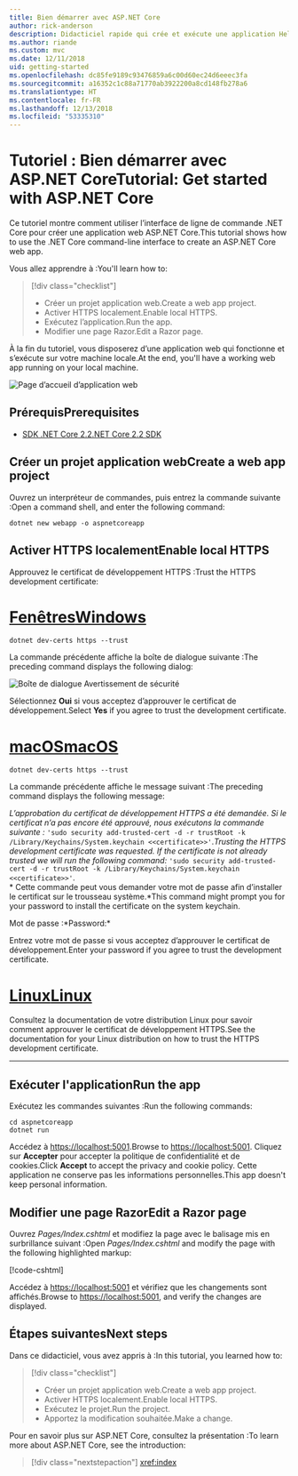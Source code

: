 ```yaml
---
title: Bien démarrer avec ASP.NET Core
author: rick-anderson
description: Didacticiel rapide qui crée et exécute une application Hello World simple à l’aide d’ASP.NET Core.
ms.author: riande
ms.custom: mvc
ms.date: 12/11/2018
uid: getting-started
ms.openlocfilehash: dc85fe9189c93476859a6c00d60ec24d6eeec3fa
ms.sourcegitcommit: a16352c1c88a71770ab3922200a8cd148fb278a6
ms.translationtype: HT
ms.contentlocale: fr-FR
ms.lasthandoff: 12/13/2018
ms.locfileid: "53335310"
---
```

# <a name="tutorial-get-started-with-aspnet-core"></a><span data-ttu-id="14f2e-103">Tutoriel : Bien démarrer avec ASP.NET Core</span><span class="sxs-lookup"><span data-stu-id="14f2e-103">Tutorial: Get started with ASP.NET Core</span></span>

<span data-ttu-id="14f2e-104">Ce tutoriel montre comment utiliser l’interface de ligne de commande .NET Core pour créer une application web ASP.NET Core.</span><span class="sxs-lookup"><span data-stu-id="14f2e-104">This tutorial shows how to use the .NET Core command-line interface to create an ASP.NET Core web app.</span></span>

<span data-ttu-id="14f2e-105">Vous allez apprendre à :</span><span class="sxs-lookup"><span data-stu-id="14f2e-105">You'll learn how to:</span></span>

> [!div class="checklist"]
> * <span data-ttu-id="14f2e-106">Créer un projet application web.</span><span class="sxs-lookup"><span data-stu-id="14f2e-106">Create a web app project.</span></span>
> * <span data-ttu-id="14f2e-107">Activer HTTPS localement.</span><span class="sxs-lookup"><span data-stu-id="14f2e-107">Enable local HTTPS.</span></span>
> * <span data-ttu-id="14f2e-108">Exécutez l’application.</span><span class="sxs-lookup"><span data-stu-id="14f2e-108">Run the app.</span></span>
> * <span data-ttu-id="14f2e-109">Modifier une page Razor.</span><span class="sxs-lookup"><span data-stu-id="14f2e-109">Edit a Razor page.</span></span>

<span data-ttu-id="14f2e-110">À la fin du tutoriel, vous disposerez d’une application web qui fonctionne et s’exécute sur votre machine locale.</span><span class="sxs-lookup"><span data-stu-id="14f2e-110">At the end, you'll have a working web app running on your local machine.</span></span>

![Page d’accueil d’application web](_static/home-page.png)

## <a name="prerequisites"></a><span data-ttu-id="14f2e-112">Prérequis</span><span class="sxs-lookup"><span data-stu-id="14f2e-112">Prerequisites</span></span>

* [<span data-ttu-id="14f2e-113">SDK .NET Core 2.2</span><span class="sxs-lookup"><span data-stu-id="14f2e-113">.NET Core 2.2 SDK</span></span>](https://www.microsoft.com/net/download/all)

## <a name="create-a-web-app-project"></a><span data-ttu-id="14f2e-114">Créer un projet application web</span><span class="sxs-lookup"><span data-stu-id="14f2e-114">Create a web app project</span></span>

<span data-ttu-id="14f2e-115">Ouvrez un interpréteur de commandes, puis entrez la commande suivante :</span><span class="sxs-lookup"><span data-stu-id="14f2e-115">Open a command shell, and enter the following command:</span></span>

```console
dotnet new webapp -o aspnetcoreapp
```

## <a name="enable-local-https"></a><span data-ttu-id="14f2e-116">Activer HTTPS localement</span><span class="sxs-lookup"><span data-stu-id="14f2e-116">Enable local HTTPS</span></span>

<span data-ttu-id="14f2e-117">Approuvez le certificat de développement HTTPS :</span><span class="sxs-lookup"><span data-stu-id="14f2e-117">Trust the HTTPS development certificate:</span></span>

# <a name="windowstabwindows"></a>[<span data-ttu-id="14f2e-118">Fenêtres</span><span class="sxs-lookup"><span data-stu-id="14f2e-118">Windows</span></span>](#tab/windows)

```console
dotnet dev-certs https --trust
```

<span data-ttu-id="14f2e-119">La commande précédente affiche la boîte de dialogue suivante :</span><span class="sxs-lookup"><span data-stu-id="14f2e-119">The preceding command displays the following dialog:</span></span>

![Boîte de dialogue Avertissement de sécurité](_static/cert.png)

<span data-ttu-id="14f2e-121">Sélectionnez **Oui** si vous acceptez d’approuver le certificat de développement.</span><span class="sxs-lookup"><span data-stu-id="14f2e-121">Select **Yes** if you agree to trust the development certificate.</span></span>

# <a name="macostabmacos"></a>[<span data-ttu-id="14f2e-122">macOS</span><span class="sxs-lookup"><span data-stu-id="14f2e-122">macOS</span></span>](#tab/macos)

```console
dotnet dev-certs https --trust
```

<span data-ttu-id="14f2e-123">La commande précédente affiche le message suivant :</span><span class="sxs-lookup"><span data-stu-id="14f2e-123">The preceding command displays the following message:</span></span>

<span data-ttu-id="14f2e-124">*L’approbation du certificat de développement HTTPS a été demandée. Si le certificat n’a pas encore été approuvé, nous exécutons la commande suivante :* `'sudo security add-trusted-cert -d -r trustRoot -k /Library/Keychains/System.keychain <<certificate>>'`.</span><span class="sxs-lookup"><span data-stu-id="14f2e-124">*Trusting the HTTPS development certificate was requested. If the certificate is not already trusted we will run the following command:* `'sudo security add-trusted-cert -d -r trustRoot -k /Library/Keychains/System.keychain <<certificate>>'`.</span></span>  
<span data-ttu-id="14f2e-125">\* Cette commande peut vous demander votre mot de passe afin d’installer le certificat sur le trousseau système.</span><span class="sxs-lookup"><span data-stu-id="14f2e-125">\*This command might prompt you for your password to install the certificate on the system keychain.</span></span>

<span data-ttu-id="14f2e-126">Mot de passe :\*</span><span class="sxs-lookup"><span data-stu-id="14f2e-126">Password:\*</span></span>

<span data-ttu-id="14f2e-127">Entrez votre mot de passe si vous acceptez d’approuver le certificat de développement.</span><span class="sxs-lookup"><span data-stu-id="14f2e-127">Enter your password if you agree to trust the development certificate.</span></span>

# <a name="linuxtablinux"></a>[<span data-ttu-id="14f2e-128">Linux</span><span class="sxs-lookup"><span data-stu-id="14f2e-128">Linux</span></span>](#tab/linux)

<span data-ttu-id="14f2e-129">Consultez la documentation de votre distribution Linux pour savoir comment approuver le certificat de développement HTTPS.</span><span class="sxs-lookup"><span data-stu-id="14f2e-129">See the documentation for your Linux distribution on how to trust the HTTPS development certificate.</span></span>

---

## <a name="run-the-app"></a><span data-ttu-id="14f2e-130">Exécuter l'application</span><span class="sxs-lookup"><span data-stu-id="14f2e-130">Run the app</span></span>

<span data-ttu-id="14f2e-131">Exécutez les commandes suivantes :</span><span class="sxs-lookup"><span data-stu-id="14f2e-131">Run the following commands:</span></span>

```console
cd aspnetcoreapp
dotnet run
```

<span data-ttu-id="14f2e-132">Accédez à [https://localhost:5001](https://localhost:5001).</span><span class="sxs-lookup"><span data-stu-id="14f2e-132">Browse to [https://localhost:5001](https://localhost:5001).</span></span> <span data-ttu-id="14f2e-133">Cliquez sur **Accepter** pour accepter la politique de confidentialité et de cookies.</span><span class="sxs-lookup"><span data-stu-id="14f2e-133">Click **Accept** to accept the privacy and cookie policy.</span></span> <span data-ttu-id="14f2e-134">Cette application ne conserve pas les informations personnelles.</span><span class="sxs-lookup"><span data-stu-id="14f2e-134">This app doesn't keep personal information.</span></span>

## <a name="edit-a-razor-page"></a><span data-ttu-id="14f2e-135">Modifier une page Razor</span><span class="sxs-lookup"><span data-stu-id="14f2e-135">Edit a Razor page</span></span>

<span data-ttu-id="14f2e-136">Ouvrez *Pages/Index.cshtml* et modifiez la page avec le balisage mis en surbrillance suivant :</span><span class="sxs-lookup"><span data-stu-id="14f2e-136">Open *Pages/Index.cshtml* and modify the page with the following highlighted markup:</span></span>

[!code-cshtml[](sample/index.cshtml?highlight=9)]

<span data-ttu-id="14f2e-137">Accédez à [https://localhost:5001](https://localhost:5001) et vérifiez que les changements sont affichés.</span><span class="sxs-lookup"><span data-stu-id="14f2e-137">Browse to [https://localhost:5001](https://localhost:5001), and verify the changes are displayed.</span></span>

## <a name="next-steps"></a><span data-ttu-id="14f2e-138">Étapes suivantes</span><span class="sxs-lookup"><span data-stu-id="14f2e-138">Next steps</span></span>

<span data-ttu-id="14f2e-139">Dans ce didacticiel, vous avez appris à :</span><span class="sxs-lookup"><span data-stu-id="14f2e-139">In this tutorial, you learned how to:</span></span>

> [!div class="checklist"]
> * <span data-ttu-id="14f2e-140">Créer un projet application web.</span><span class="sxs-lookup"><span data-stu-id="14f2e-140">Create a web app project.</span></span>
> * <span data-ttu-id="14f2e-141">Activer HTTPS localement.</span><span class="sxs-lookup"><span data-stu-id="14f2e-141">Enable local HTTPS.</span></span>
> * <span data-ttu-id="14f2e-142">Exécutez le projet.</span><span class="sxs-lookup"><span data-stu-id="14f2e-142">Run the project.</span></span>
> * <span data-ttu-id="14f2e-143">Apportez la modification souhaitée.</span><span class="sxs-lookup"><span data-stu-id="14f2e-143">Make a change.</span></span>

<span data-ttu-id="14f2e-144">Pour en savoir plus sur ASP.NET Core, consultez la présentation :</span><span class="sxs-lookup"><span data-stu-id="14f2e-144">To learn more about ASP.NET Core, see the introduction:</span></span>

> [!div class="nextstepaction"]
> <xref:index>
